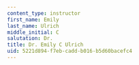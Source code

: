 ```yaml
---
content_type: instructor
first_name: Emily
last_name: Ulrich
middle_initial: C
salutation: Dr.
title: Dr. Emily C Ulrich
uid: 5221d894-f7eb-cadd-b016-b5d60bacefc4
---
```

